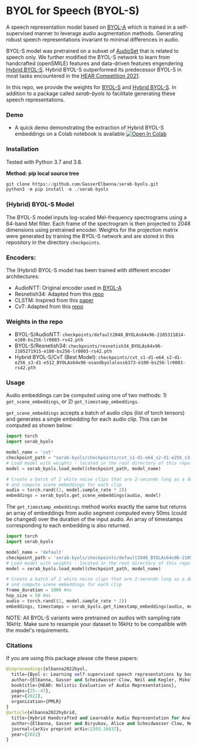 # BYOL for Speech (BYOL-S)

A speech representation model based on [BYOL-A](https://arxiv.org/abs/2103.06695) which is trained in a self-supervised manner to leverage audio augmentation methods. Generating robust speech representations invariant to minimal differences in audio.

BYOL-S model was pretrained on a subset of [AudioSet](https://research.google.com/audioset/) that is related to speech only. We further modified the BYOL-S network to learn from handcrafted (openSMILE) features and data-driven features engendering [Hybrid BYOL-S](https://arxiv.org/abs/2203.16637). Hybrid BYOL-S outperformed its predecessor BYOL-S in most tasks encountered in the [HEAR Competition 2021](https://neuralaudio.ai/).

In this repo, we provide the weights for [BYOL-S](https://arxiv.org/abs/2110.03414) and [Hybrid BYOL-S](https://arxiv.org/abs/2203.16637). In addition to a package called *serab-byols* to facilitate generating these speech representations.


### Demo
* A quick demo demonstrating the extraction of Hybrid BYOL-S embeddings on a Colab notebook is available [![Open In Colab](https://colab.research.google.com/assets/colab-badge.svg)](https://colab.research.google.com/drive/1tvL-_rAY6uYPGLrcdSFJoaFG1mkOZkud?usp=sharing)


### Installation

Tested with Python 3.7 and 3.8.

**Method: pip local source tree**

```python
git clone https://github.com/GasserElbanna/serab-byols.git
python3 -m pip install -e ./serab-byols
```

### (Hybrid) BYOL-S Model

The BYOL-S model inputs log-scaled Mel-frequency spectrograms using a
64-band Mel filter. Each frame of the spectrogram is then projected to 2048
dimensions using pretrained encoder. Weights for the projection matrix were
generated by training the BYOL-S network and are stored in this repository in the
directory `checkpoints`.

### Encoders:

The (Hybrid) BYOL-S model has been trained with different encoder architectures:
* AudioNTT: Original encoder used in [BYOL-A](https://arxiv.org/abs/2103.06695)
* Resnetish34: Adapted from this [repo](https://github.com/daisukelab/sound-clf-pytorch/blob/master/src/models.py)
* CLSTM: Inspired from this [paper](https://www.degruyter.com/document/doi/10.1515/jisys-2018-0372/html?lang=de#j_jisys-2018-0372_ref_030)
* CvT: Adapted from this [repo](https://github.com/lucidrains/vit-pytorch#cvt)

### Weights in the repo

* BYOL-S/AudioNTT: `checkpoints/default2048_BYOLAs64x96-2105311814-e100-bs256-lr0003-rs42.pth`
* BYOL-S/Resnetish34: `checkpoints/resnetish34_BYOLAs64x96-2105271915-e100-bs256-lr0003-rs42.pth`
* Hybrid BYOL-S/CvT (Best Model): `checkpoints/cvt_s1-d1-e64_s2-d1-e256_s3-d1-e512_BYOLAs64x96-osandbyolaloss6373-e100-bs256-lr0003-rs42.pth`


### Usage

Audio embeddings can be computed using one of two methods: 1)
`get_scene_embeddings`, or 2) `get_timestamp_embeddings`.

`get_scene_embeddings` accepts a batch of audio clips (list of torch tensors) and generates a single embedding
for each audio clip. This can be computed as shown below:

```python
import torch
import serab_byols

model_name = 'cvt'
checkpoint_path = "serab-byols/checkpoints/cvt_s1-d1-e64_s2-d1-e256_s3-d1-e512_BYOLAs64x96-osandbyolaloss6373-e100-bs256-lr0003-rs42.pth"
# Load model with weights - located in the root directory of this repo
model = serab_byols.load_model(checkpoint_path, model_name)

# Create a batch of 2 white noise clips that are 2-seconds long as a dummy example
# and compute scene embeddings for each clip
audio = torch.rand((2, model.sample_rate * 2))
embeddings = serab_byols.get_scene_embeddings(audio, model)
```

The `get_timestamp_embeddings` method works exactly the same but returns an array
of embeddings from audio segment computed every 50ms (could be changed) over the duration of the input audio. An array
of timestamps corresponding to each embedding is also returned.

```python
import torch
import serab_byols

model_name = 'default'
checkpoint_path = 'serab-byols/checkpoints/default2048_BYOLAs64x96-2105311814-e100-bs256-lr0003-rs42.pth'
# Load model with weights - located in the root directory of this repo
model = serab_byols.load_model(checkpoint_path, model_name)

# Create a batch of 2 white noise clips that are 2-seconds long as a dummy example
# and compute scene embeddings for each clip
frame_duration = 1000 #ms
hop_size = 50 #ms
audio = torch.rand((2, model.sample_rate * 2))
embeddings, timestamps = serab_byols.get_timestamp_embeddings(audio, model, frame_duration, hop_size)
```

NOTE: All BYOL-S variants were pretrained on audios with sampling rate 16kHz. Make sure to resample your dataset to 16kHz to be compatible with the model's requirements.

### Citations

If you are using this package please cite these papers:

```python
@inproceedings{elbanna2022byol,
  title={Byol-s: Learning self-supervised speech representations by bootstrapping},
  author={Elbanna, Gasser and Scheidwasser-Clow, Neil and Kegler, Mikolaj and Beckmann, Pierre and El Hajal, Karl and Cernak, Milos},
  booktitle={HEAR: Holistic Evaluation of Audio Representations},
  pages={25--47},
  year={2022},
  organization={PMLR}
}
@article{elbanna2022hybrid,
  title={Hybrid Handcrafted and Learnable Audio Representation for Analysis of Speech Under Cognitive and Physical Load},
  author={Elbanna, Gasser and Biryukov, Alice and Scheidwasser-Clow, Neil and Orlandic, Lara and Mainar, Pablo and Kegler, Mikolaj and Beckmann, Pierre and Cernak, Milos},
  journal={arXiv preprint arXiv:2203.16637},
  year={2022}
}
```
